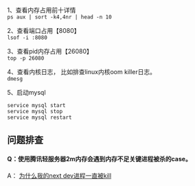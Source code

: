 1、查看内存占用前十详情  
```ps aux | sort -k4,4nr | head -n 10```

2、查看端口占用【8080】  
```lsof -i :8080```

3、查看pid内存占用【26080】  
```top -p 26080```

4、查看内核日志， 比如排查linux内核oom killer日志。  
```dmesg```  

5、启动mysql  
```
service mysql start  
service mysql stop
service mysql restart
```  

## 问题排查

#### Q：使用腾讯轻服务器2m内存会遇到内存不足关键进程被杀的case。  
A： [为什么我的next dev进程一直被kill](https://cloud.tencent.com/developer/article/1816470)  
